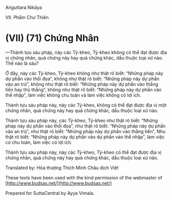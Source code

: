  

Aṅguttara Nikāya

VII. Phẩm Chư Thiên

# (VII) (71) Chứng Nhân

—Thành tựu sáu pháp, này các Tỷ-kheo, Tỷ-kheo không có thể đạt được địa vị chứng nhân, quả chứng này hay quả chứng khác, dầu thuộc loại xứ nào. Thế nào là sáu?

Ở đây, này các Tỷ-kheo, Tỷ-kheo không như thật rõ biết: “Những pháp này dự phần vào thối đọa”, không như thật rõ biết: “Những pháp này dự phần vào an trú”, không như thật rõ biết: “Những pháp này dự phần vào thắng tiến hay thù thắng”, không như thật rõ biết: “Những pháp này dự phần vào thể nhập”, làm việc không chu toàn và làm việc không có lợi ích.

Thành tựu sáu pháp này, này các Tỷ-kheo, không có thể đạt được địa vị một chứng nhân, quả chứng này hay quả chứng khác, dầu thuộc loại xứ nào.

Thành tựu sáu pháp này, các Tỷ-kheo, Tỷ-kheo như thật rõ biết: “Những pháp này dự phần vào thối đọa”, như thật rõ biết: “Những pháp này dự phần vào an trú”, như thật rõ biết: “Những pháp này dự phần vào thắng tiến”, Nhu thật rõ biết: “Những pháp này dự phần vào dự phần vào thể nhập”, làm việc có chu toàn, làm việc có lợi ích.

Thành tựu sáu pháp này, này các Tỷ-kheo, Tỷ-kheo có thể đạt được địa vị chứng nhân, quả chứng này hay quả chứng khác, dầu thuộc loại xứ nào.

Translated by: Hòa thượng Thích Minh Châu dịch Việt

These texts have been used with the kind permission of the webmaster of [http://www.budsas.net/](http://www.budsas.net/)

Prepared for SuttaCentral by Ayya Vimala.